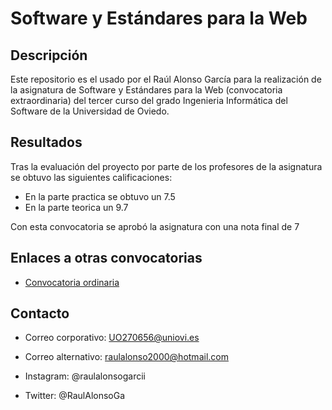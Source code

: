 # Software y Estándares para la Web

## Descripción

Este repositorio es el usado por el Raúl Alonso García para la realización de la asignatura de Software y Estándares para la Web (convocatoria extraordinaria) del tercer curso del grado Ingenieria Informática del Software de la Universidad de Oviedo.


## Resultados

Tras la evaluación del proyecto por parte de los profesores de la asignatura se obtuvo las siguientes calificaciones:

  * En la parte practica se obtuvo un 7.5
  * En la parte teorica un 9.7
  
Con esta convocatoria se aprobó la asignatura con una nota final de 7

## Enlaces a otras convocatorias

  * [Convocatoria ordinaria](https://github.com/UO270656/SEW)
  
## Contacto

  * Correo corporativo: UO270656@uniovi.es
  
  * Correo alternativo: raulalonso2000@hotmail.com
  
  * Instagram: @raulalonsogarcii
  
  * Twitter: @RaulAlonsoGa
